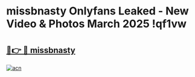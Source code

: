 # missbnasty Onlyfans Leaked - New Video & Photos March 2025 !qf1vw

# <h2><a href="https://c4sjb1.iuczelnia.edu.pl?title=missbnasty&ref=qf1vw">🔗👉 🔴 missbnasty</a></h2>

[![acn](https://github.com/user-attachments/assets/0f9c940e-d8b0-45ae-aac7-cd30a18b3e1c)](https://c4sjb1.iuczelnia.edu.pl?title=missbnasty&ref=qf1vw)

